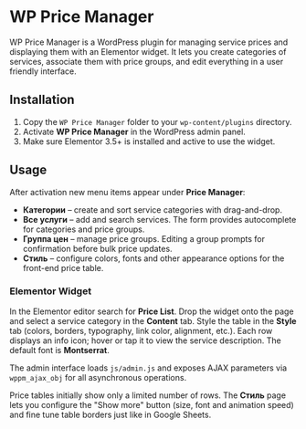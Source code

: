 # WP Price Manager

WP Price Manager is a WordPress plugin for managing service prices and displaying them with an Elementor widget. It lets you create categories of services, associate them with price groups, and edit everything in a user friendly interface.

## Installation

1. Copy the `WP Price Manager` folder to your `wp-content/plugins` directory.
2. Activate **WP Price Manager** in the WordPress admin panel.
3. Make sure Elementor 3.5+ is installed and active to use the widget.

## Usage

After activation new menu items appear under **Price Manager**:

- **Категории** – create and sort service categories with drag-and-drop.
- **Все услуги** – add and search services. The form provides autocomplete for categories and price groups.
- **Группа цен** – manage price groups. Editing a group prompts for confirmation before bulk price updates.
- **Стиль** – configure colors, fonts and other appearance options for the front-end price table.

### Elementor Widget

In the Elementor editor search for **Price List**. Drop the widget onto the page and select a service category in the **Content** tab. Style the table in the **Style** tab (colors, borders, typography, link color, alignment, etc.). Each row displays an info icon; hover or tap it to view the service description. The default font is **Montserrat**.

The admin interface loads `js/admin.js` and exposes AJAX parameters via `wppm_ajax_obj` for all asynchronous operations.

Price tables initially show only a limited number of rows. The **Стиль** page lets you configure the "Show more" button (size, font and animation speed) and fine tune table borders just like in Google Sheets.
